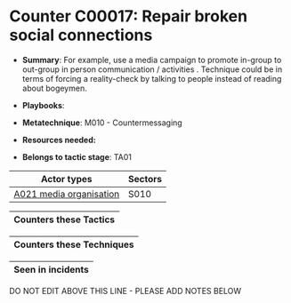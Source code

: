 # Counter C00017: Repair broken social connections

* **Summary**: For example, use a media campaign to promote in-group to out-group in person communication / activities . Technique could be in terms of forcing a reality-check by talking to people instead of reading about bogeymen.

* **Playbooks**: 

* **Metatechnique**: M010 - Countermessaging

* **Resources needed:** 

* **Belongs to tactic stage**: TA01


| Actor types | Sectors |
| ----------- | ------- |
| [A021 media organisation](../../generated_pages/actortypes/A021.md) | S010 |



| Counters these Tactics |
| ---------------------- |



| Counters these Techniques |
| ------------------------- |



| Seen in incidents |
| ----------------- |


DO NOT EDIT ABOVE THIS LINE - PLEASE ADD NOTES BELOW